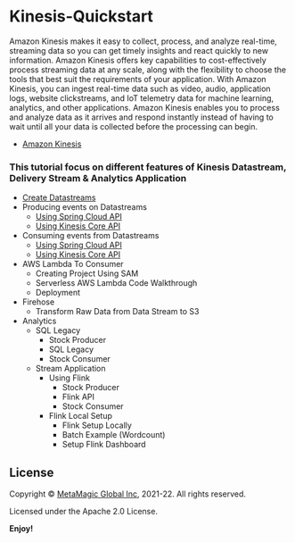 # Kinesis-Quickstart

Amazon Kinesis makes it easy to collect, process, and analyze real-time, streaming data so you can get timely insights and react quickly to new information. Amazon Kinesis offers key capabilities to cost-effectively process streaming data at any scale, along with the flexibility to choose the tools that best suit the requirements of your application. With Amazon Kinesis, you can ingest real-time data such as video, audio, application logs, website clickstreams, and IoT telemetry data for machine learning, analytics, and other applications. Amazon Kinesis enables you to process and analyze data as it arrives and respond instantly instead of having to wait until all your data is collected before the processing can begin.

- [Amazon Kinesis](https://aws.amazon.com/kinesis/)

### This tutorial focus on different features of Kinesis Datastream, Delivery Stream & Analytics Application

- [Create Datastreams](https://github.com/MetaArivu/Kinesis-Quickstart/tree/main/01-data-stream-creation)
- Producing events on Datastreams
    - [Using Spring Cloud API](https://github.com/MetaArivu/Kinesis-Quickstart/tree/main/02-kinesis-producer)
    - [Using Kinesis Core API](https://github.com/MetaArivu/Kinesis-Quickstart/tree/main/03-kinesis-order-producer)
- Consuming events from Datastreams
    - [Using Spring Cloud API](https://github.com/MetaArivu/Kinesis-Quickstart/tree/main/04-kinesis-consumer)
    - [Using Kinesis Core API](https://github.com/MetaArivu/Kinesis-Quickstart/tree/main/04-kinesis-consumer)
- AWS Lambda To Consumer
    - Creating Project Using SAM
    - Serverless AWS Lambda Code Walkthrough
    - Deployment
- Firehose
    - Transform Raw Data from Data Stream to S3
- Analytics
    - SQL Legacy 
        - Stock Producer
        - SQL Legacy
        - Stock Consumer
    - Stream Application
        - Using Flink
            - Stock Producer
            - Flink API 
            - Stock Consumer
        - Flink Local Setup
            - Flink Setup Locally
            - Batch Example (Wordcount)
            - Setup Flink Dashboard
    


    
 ## License  

Copyright © [MetaMagic Global Inc](http://www.metamagicglobal.com/), 2021-22.  All rights reserved.

Licensed under the Apache 2.0 License.

**Enjoy!**

    

